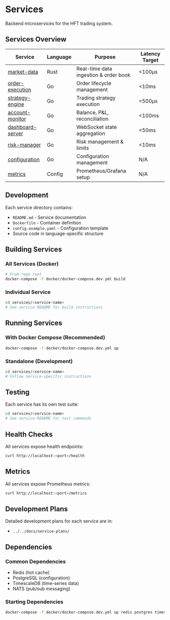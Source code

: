 # Services

Backend microservices for the HFT trading system.

## Services Overview

| Service | Language | Purpose | Latency Target |
|---------|----------|---------|----------------|
| [market-data](./market-data/) | Rust | Real-time data ingestion & order book | <100μs |
| [order-execution](./order-execution/) | Go | Order lifecycle management | <10ms |
| [strategy-engine](./strategy-engine/) | Go | Trading strategy execution | <500μs |
| [account-monitor](./account-monitor/) | Go | Balance, P&L, reconciliation | <100ms |
| [dashboard-server](./dashboard-server/) | Go | WebSocket state aggregation | <50ms |
| [risk-manager](./risk-manager/) | Go | Risk management & limits | <10ms |
| [configuration](./configuration/) | Go | Configuration management | N/A |
| [metrics](./metrics/) | Config | Prometheus/Grafana setup | N/A |

## Development

Each service directory contains:
- `README.md` - Service documentation
- `Dockerfile` - Container definition
- `config.example.yaml` - Configuration template
- Source code in language-specific structure

## Building Services

### All Services (Docker)
```bash
# From repo root
docker-compose -f docker/docker-compose.dev.yml build
```

### Individual Service
```bash
cd services/<service-name>
# See service README for build instructions
```

## Running Services

### With Docker Compose (Recommended)
```bash
docker-compose -f docker/docker-compose.dev.yml up
```

### Standalone (Development)
```bash
cd services/<service-name>
# Follow service-specific instructions
```

## Testing

Each service has its own test suite:
```bash
cd services/<service-name>
# See service README for test commands
```

## Health Checks

All services expose health endpoints:
```bash
curl http://localhost:<port>/health
```

## Metrics

All services expose Prometheus metrics:
```bash
curl http://localhost:<port>/metrics
```

## Development Plans

Detailed development plans for each service are in:
- `../../docs/service-plans/`

## Dependencies

### Common Dependencies
- Redis (hot cache)
- PostgreSQL (configuration)
- TimescaleDB (time-series data)
- NATS (pub/sub messaging)

### Starting Dependencies
```bash
docker-compose -f docker/docker-compose.dev.yml up redis postgres timescaledb nats
```
